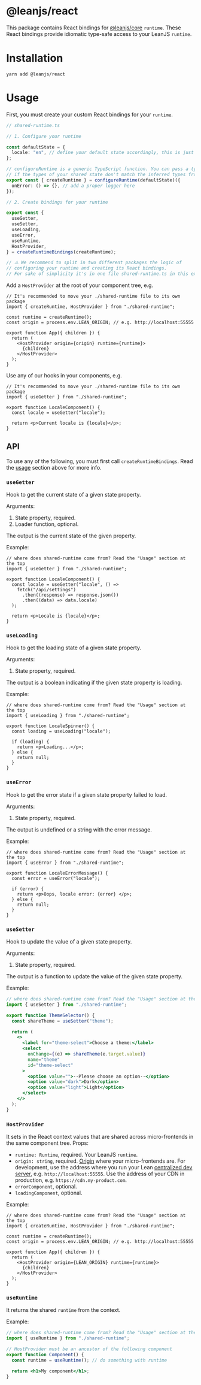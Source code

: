 # @leanjs/react

This package contains React bindings for [@leanjs/core](https://github.com/leanjs/leanjs/tree/main/packages/core) `runtime`. These React bindings provide idiomatic type-safe access to your LeanJS `runtime`.

# Installation

`yarn add @leanjs/react`

# Usage

First, you must create your custom React bindings for your `runtime`.

```ts
// shared-runtime.ts

// 1. Configure your runtime

const defaultState = {
  locale: "en", // define your default state accordingly, this is just an example
};

// configureRuntime is a generic TypeScript function. You can pass a type to it
// if the types of your shared state don't match the inferred types from defaultState
export const { createRuntime } = configureRuntime(defaultState)({
  onError: () => {}, // add a proper logger here
});

// 2. Create bindings for your runtime

export const {
  useGetter,
  useSetter,
  useLoading,
  useError,
  useRuntime,
  HostProvider,
} = createRuntimeBindings(createRuntime);

// ⚠️ We recommend to split in two different packages the logic of
// configuring your runtime and creating its React bindings.
// For sake of simplicity it's in one file shared-runtime.ts in this example.
```

Add a `HostProvider` at the root of your component tree, e.g.

```tsx
// It's recommended to move your ./shared-runtime file to its own package
import { createRuntime, HostProvider } from "./shared-runtime";

const runtime = createRuntime();
const origin = process.env.LEAN_ORIGIN; // e.g. http://localhost:55555

export function App({ children }) {
  return (
    <HostProvider origin={origin} runtime={runtime}>
      {children}
    </HostProvider>
  );
}
```

Use any of our hooks in your components, e.g.

```tsx
// It's recommended to move your ./shared-runtime file to its own package
import { useGetter } from "./shared-runtime";

export function LocaleComponent() {
  const locale = useGetter("locale");

  return <p>Current locale is {locale}</p>;
}
```

## API

To use any of the following, you must first call `createRuntimeBindings`. Read the [usage](#usage) section above for more info.

### `useGetter`

Hook to get the current state of a given state property.

Arguments:

1. State property, required.
2. Loader function, optional.

The output is the current state of the given property.

Example:

```tsx
// where does shared-runtime come from? Read the "Usage" section at the top
import { useGetter } from "./shared-runtime";

export function LocaleComponent() {
  const locale = useGetter("locale", () =>
    fetch("/api/settings")
      .then((response) => response.json())
      .then((data) => data.locale)
  );

  return <p>Locale is {locale}</p>;
}
```

### `useLoading`

Hook to get the loading state of a given state property.

Arguments:

1. State property, required.

The output is a boolean indicating if the given state property is loading.

Example:

```tsx
// where does shared-runtime come from? Read the "Usage" section at the top
import { useLoading } from "./shared-runtime";

export function LocaleSpinner() {
  const loading = useLoading("locale");

  if (loading) {
    return <p>Loading...</p>;
  } else {
    return null;
  }
}
```

### `useError`

Hook to get the error state if a given state property failed to load.

Arguments:

1. State property, required.

The output is undefined or a string with the error message.

Example:

```tsx
// where does shared-runtime come from? Read the "Usage" section at the top
import { useError } from "./shared-runtime";

export function LocaleErrorMessage() {
  const error = useError("locale");

  if (error) {
    return <p>Oops, locale error: {error} </p>;
  } else {
    return null;
  }
}
```

### `useSetter`

Hook to update the value of a given state property.

Arguments:

1. State property, required.

The output is a function to update the value of the given state property.

Example:

```jsx
// where does shared-runtime come from? Read the "Usage" section at the top
import { useSetter } from "./shared-runtime";

export function ThemeSelector() {
  const shareTheme = useSetter("theme");

  return (
    <>
      <label for="theme-select">Choose a theme:</label>
      <select
        onChange={(e) => shareTheme(e.target.value)}
        name="theme"
        id="theme-select"
      >
        <option value="">--Please choose an option--</option>
        <option value="dark">Dark</option>
        <option value="light">Light</option>
      </select>
    </>
  );
}
```

### `HostProvider`

It sets in the React context values that are shared across micro-frontends in the same component tree. Props:

- `runtime: Runtime`, required. Your LeanJS `runtime`.
- `origin: string`, required. [Origin](https://developer.mozilla.org/en-US/docs/Web/HTTP/Headers/Origin) where your micro-frontends are. For development, use the address where you run your Lean [centralized dev server](/packages/cli#centralized-dev-server), e.g. `http://localhost:55555`. Use the address of your CDN in production, e.g. `https://cdn.my-product.com`.
- `errorComponent`, optional.
- `loadingComponent`, optional.

Example:

```tsx
// where does shared-runtime come from? Read the "Usage" section at the top
import { createRuntime, HostProvider } from "./shared-runtime";

const runtime = createRuntime();
const origin = process.env.LEAN_ORIGIN; // e.g. http://localhost:55555

export function App({ children }) {
  return (
    <HostProvider origin={LEAN_ORIGIN} runtime={runtime}>
      {children}
    </HostProvider>
  );
}
```

### `useRuntime`

It returns the shared `runtime` from the context.

Example:

```jsx
// where does shared-runtime come from? Read the "Usage" section at the top
import { useRuntime } from "./shared-runtime";

// HostProvider must be an ancestor of the following component
export function Component() {
  const runtime = useRuntime(); // do something with runtime

  return <h1>My component</h1>;
}
```
